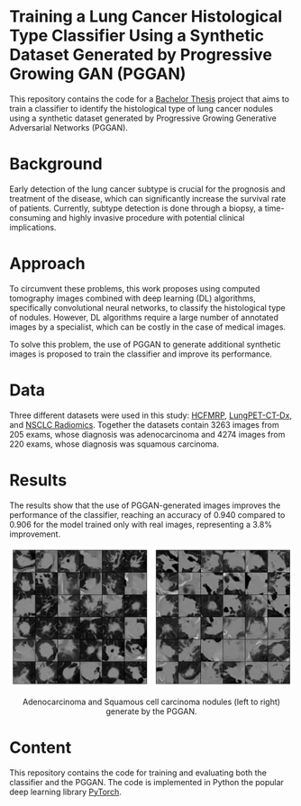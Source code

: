 # Training a Lung Cancer Histological Type Classifier Using a Synthetic Dataset Generated by Progressive Growing GAN (PGGAN)

This repository contains the code for a [Bachelor Thesis](https://pcs.usp.br/pcspf/wp-content/uploads/sites/8/2022/12/Monografia_PCS3860_COOP_2022_Grupo_C05.pdf) project that aims to train a classifier to identify the histological type of lung cancer nodules using a synthetic dataset generated by Progressive Growing Generative Adversarial Networks (PGGAN).

# Background
Early detection of the lung cancer subtype is crucial for the prognosis and treatment of the disease, which can significantly increase the survival rate of patients. Currently, subtype detection is done through a biopsy, a time-consuming and highly invasive procedure with potential clinical implications.

# Approach
To circumvent these problems, this work proposes using computed tomography images combined with deep learning (DL) algorithms, specifically convolutional neural networks, to classify the histological type of nodules. However, DL algorithms require a large number of annotated images by a specialist, which can be costly in the case of medical images.

To solve this problem, the use of PGGAN to generate additional synthetic images is proposed to train the classifier and improve its performance.

# Data
Three different datasets were used in this study: [HCFMRP](https://site.hcrp.usp.br/), [LungPET-CT-Dx](https://doi.org/10.7937/TCIA.2020.NNC2-0461), and [NSCLC Radiomics](https://doi.org/10.7937/K9/TCIA.2015.PF0M9REI). Together the datasets contain 3263 images from 205 exams, whose diagnosis was adenocarcinoma and 4274 images from 220 exams, whose diagnosis was squamous carcinoma.

# Results

The results show that the use of PGGAN-generated images improves the performance of the classifier, reaching an accuracy of 0.940 compared to 0.906 for the model trained only with real images, representing a 3.8% improvement.


<p align = "center">
<img src="https://github.com/paulooctavio/lung-nodule-classification-in-CT-images/blob/main/images/grid_adeno.png?raw=true" alt="drawing" width="250"/>
<img src="https://github.com/paulooctavio/lung-nodule-classification-in-CT-images/blob/main/images/grid_squamous.png?raw=true" alt="drawing" width="250"/>
</p>
<p align = "center">
Adenocarcinoma and Squamous cell carcinoma nodules (left to right) generate by the PGGAN.
</p>


# Content
This repository contains the code for training and evaluating both the classifier and the PGGAN. The code is implemented in Python the popular deep learning library [PyTorch](https://pytorch.org/).